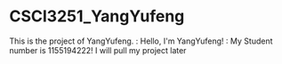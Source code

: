 # CSCI3251_YangYufeng
This is the project of YangYufeng.
<Name>: Hello, I'm YangYufeng!
<SID>: My Student number is 1155194222!
I will pull my project later
